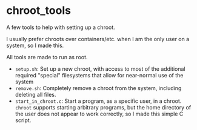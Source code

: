 # chroot_tools

A few tools to help with setting up a chroot.

I usually prefer chroots over containers/etc. when I am the only user on a system,
so I made this.

All tools are made to run as root.

* `setup.sh`: Set up a new chroot, with access to most of the additional required
  "special" filesystems that allow for near-normal use of the system
* `remove.sh`: Completely remove a chroot from the system, including deleting all
  files.
* `start_in_chroot.c`: Start a program, as a specific user, in a chroot. `chroot`
  supports starting arbitrary programs, but the home directory of the user does
  not appear to work correctly, so I made this simple C script.
